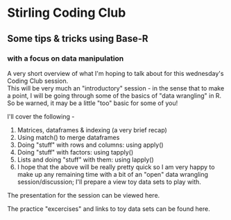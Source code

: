 # Stirling Coding Club
## Some tips & tricks using Base-R
### with a focus on data manipulation

A very short overview of what I'm hoping to talk about for this wednesday's Coding Club session.  
This will be very much an "introductory" session - in the sense that to make a point, I will be going through some of the basics of "data wrangling" in R. So be warned, it may be a little "too" basic for some of you!  

I'll cover the following -  
1. Matrices, dataframes & indexing (a very brief recap)  
2. Using match() to merge dataframes  
3. Doing "stuff" with rows and columns: using apply()  
4. Doing "stuff" with factors: using tapply()  
5. Lists and doing "stuff" with them: using lapply()  
6. I hope that the above will be really pretty quick so I am very happy to make up any remaining time with a bit of an "open" data wrangling session/discussion; I'll prepare a view toy data sets to play with.  

The presentation for the session can be viewed here.  
  
The practice "excercises" and links to toy data sets can be found here.